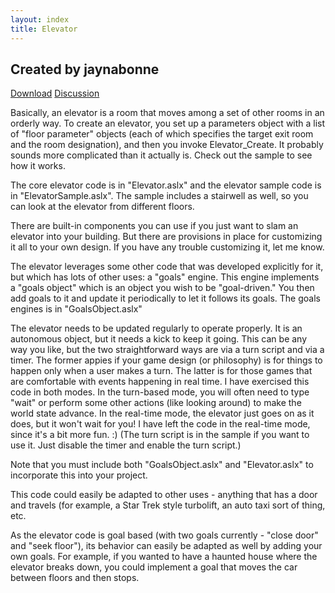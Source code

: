 ```yaml
---
layout: index
title: Elevator
---
```


Created by jaynabonne
---------------------

[Download](http://textadventures.co.uk/attachment/371)
[Discussion](http://textadventures.co.uk/forum/samples/topic/3212/elevator-action)

Basically, an elevator is a room that moves among a set of other rooms in an orderly way. To create an elevator, you set up a parameters object with a list of "floor parameter" objects (each of which specifies the target exit room and the room designation), and then you invoke Elevator\_Create. It probably sounds more complicated than it actually is. Check out the sample to see how it works.

The core elevator code is in "Elevator.aslx" and the elevator sample code is in "ElevatorSample.aslx". The sample includes a stairwell as well, so you can look at the elevator from different floors.

There are built-in components you can use if you just want to slam an elevator into your building. But there are provisions in place for customizing it all to your own design. If you have any trouble customizing it, let me know.

The elevator leverages some other code that was developed explicitly for it, but which has lots of other uses: a "goals" engine. This engine implements a "goals object" which is an object you wish to be "goal-driven." You then add goals to it and update it periodically to let it follows its goals. The goals engines is in "GoalsObject.aslx"

The elevator needs to be updated regularly to operate properly. It is an autonomous object, but it needs a kick to keep it going. This can be any way you like, but the two straightforward ways are via a turn script and via a timer. The former appies if your game design (or philosophy) is for things to happen only when a user makes a turn. The latter is for those games that are comfortable with events happening in real time. I have exercised this code in both modes. In the turn-based mode, you will often need to type "wait" or perform some other actions (like looking around) to make the world state advance. In the real-time mode, the elevator just goes on as it does, but it won't wait for you! I have left the code in the real-time mode, since it's a bit more fun. :) (The turn script is in the sample if you want to use it. Just disable the timer and enable the turn script.)

Note that you must include both "GoalsObject.aslx" and "Elevator.aslx" to incorporate this into your project.

This code could easily be adapted to other uses - anything that has a door and travels (for example, a Star Trek style turbolift, an auto taxi sort of thing, etc.

As the elevator code is goal based (with two goals currently - "close door" and "seek floor"), its behavior can easily be adapted as well by adding your own goals. For example, if you wanted to have a haunted house where the elevator breaks down, you could implement a goal that moves the car between floors and then stops.
